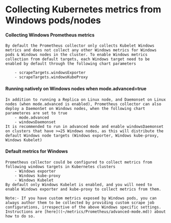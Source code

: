 # Collecting Kubernetes metrics from Windows pods/nodes

#### Collecting Windows Prometheus metrics
    By default the Prometheus collector only collects Kubelet Windows metrics and does not collect any other Windows metrics for Windows pods & Windows nodes in the cluster. To enable Windows metrics collection from default targets, each Windows target need to be enabled by default through the following chart parameters

        - scrapeTargets.windowsExporter
        - scrapeTargets.windowsKubeProxy
  
#### Running natively on Windows nodes when mode.advanced=true
    In addition to running a Replica on Linux node, and Daemonset on Linux nodes (when mode.advanced is enabled), Prometheus collector can also deploy a DaemonSet on Windows nodes, when the following chart parameteres are set to true
        - mode.advanced
        - windowsDaemonset
    It is recommended to run in advanced mode and enable windowsDaemonset on clusters that have >=25 Windows nodes, as this will distribute the default Windows node targets (Windows exporter, Windows kube-proxy, Windows Kubelet)


#### Default metrics for Windows
    Prometheus collector could be configured to collect metrics from following windows targets in Kubernetes clusters
        - Windows exporter
        - Windows kube-proxy
        - Windows Kubelet
    By default only Windows Kubelet is enabled, and you will need to enable Windows exporter and kube-proxy to collect metrics from them. 
    
    Note:- If you have custom metrics exposed by Windows pods, you can always author them to be collected by providing custom scrape job configurations, irrespective of the above Windows specific settings. Instructions are [here]((~/metrics/Prometheus/advanced-mode.md)) about how to do so.
